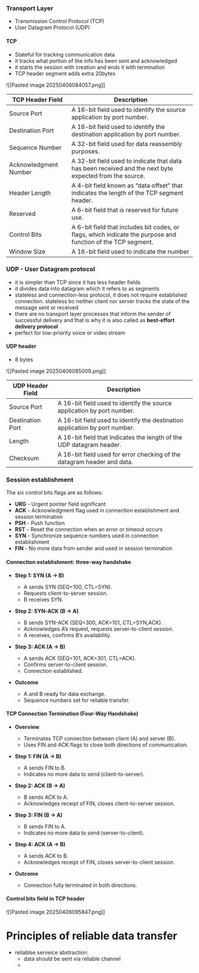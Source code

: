 

### Transport Layer
- Transmission Control Protocol (TCP)
- User Datagram Protocol (UDP)

#### TCP
- Stateful for tracking communication data
- it tracks what portion of the info has been sent and acknowledged
- it starts the session with creation and ends it with termination
- TCP header segment adds extra 20bytes

![[Pasted image 20250406084057.png]]

| **TCP Header Field**   | **Description**                                                                 |
|-----------------------|---------------------------------------------------------------------------------|
| Source Port           | A 16-bit field used to identify the source application by port number.         |
| Destination Port      | A 16-bit field used to identify the destination application by port number.    |
| Sequence Number       | A 32-bit field used for data reassembly purposes.                              |
| Acknowledgment Number | A 32-bit field used to indicate that data has been received and the next byte expected from the source. |
| Header Length         | A 4-bit field known as “data offset” that indicates the length of the TCP segment header. |
| Reserved              | A 6-bit field that is reserved for future use.                                 |
| Control Bits          | A 6-bit field that includes bit codes, or flags, which indicate the purpose and function of the TCP segment. |
| Window Size           | A 16-bit field used to indicate the number


### UDP - User Datagram protocol

- it is simpler than TCP since it has less header fields
- it divides data into datagram which it refers to as segments
- stateless and connection-less protocol, it does not require established connection. stateless bc neither client nor server tracks the state of the message sent or received
- there are no transport layer processes that inform the sender of successful delivery and that is why it is also called as **best-effort delivery protocol**
- perfect for low-priority voice or video stream

#### UDP header
 - 8 bytes
 
 ![[Pasted image 20250406085009.png]]

| **UDP Header Field** | **Description**                                                    |
|---------------------|--------------------------------------------------------------------|
| Source Port         | A 16-bit field used to identify the source application by port number. |
| Destination Port    | A 16-bit field used to identify the destination application by port number. |
| Length              | A 16-bit field that indicates the length of the UDP datagram header. |
| Checksum            | A 16-bit field used for error checking of the datagram header and data. |


### Session establishment

The six control bits flags are as follows:
- **URG** - Urgent pointer field significant
- **ACK** - Acknowledgment flag used in connection establishment and session termination
- **PSH** - Push function
- **RST** - Reset the connection when an error or timeout occurs
- **SYN** - Synchronize sequence numbers used in connection establishment
- **FIN** - No more data from sender and used in session termination

#### Connection establishment: three-way handshake

- **Step 1: SYN (A → B)**
  - A sends SYN (SEQ=100, CTL=SYN).
  - Requests client-to-server session.
  - B receives SYN.

- **Step 2: SYN-ACK (B → A)**
  - B sends SYN-ACK (SEQ=300, ACK=101, CTL=SYN,ACK).
  - Acknowledges A’s request, requests server-to-client session.
  - A receives, confirms B’s availability.

- **Step 3: ACK (A → B)**
  - A sends ACK (SEQ=101, ACK=301, CTL=ACK).
  - Confirms server-to-client session.
  - Connection established.

- **Outcome**
  - A and B ready for data exchange.
  - Sequence numbers set for reliable transfer.

#### TCP Connection Termination (Four-Way Handshake)

- **Overview**
  - Terminates TCP connection between client (A) and server (B).
  - Uses FIN and ACK flags to close both directions of communication.

- **Step 1: FIN (A → B)**
  - A sends FIN to B.
  - Indicates no more data to send (client-to-server).

- **Step 2: ACK (B → A)**
  - B sends ACK to A.
  - Acknowledges receipt of FIN, closes client-to-server session.

- **Step 3: FIN (B → A)**
  - B sends FIN to A.
  - Indicates no more data to send (server-to-client).

- **Step 4: ACK (A → B)**
  - A sends ACK to B.
  - Acknowledges receipt of FIN, closes server-to-client session.

- **Outcome**
  - Connection fully terminated in both directions.


#### Control bits field in TCP header
![[Pasted image 20250406095847.png]]

# Principles of reliable data transfer
- reliablse serveice abstraction:
	- data should be sent via reliable channel
	- 